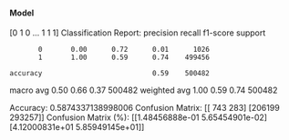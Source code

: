 #### Model
[0 1 0 ... 1 1 1]
Classification Report:
              precision    recall  f1-score   support

           0       0.00      0.72      0.01      1026
           1       1.00      0.59      0.74    499456

    accuracy                           0.59    500482
   macro avg       0.50      0.66      0.37    500482
weighted avg       1.00      0.59      0.74    500482

Accuracy: 0.5874337138998006
Confusion Matrix:
[[   743    283]
 [206199 293257]]
Confusion Matrix (%):
[[1.48456888e-01 5.65454901e-02]
 [4.12000831e+01 5.85949145e+01]]
